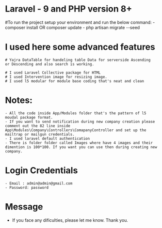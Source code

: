 # Laravel - 9 and PHP version 8+

#To run the project setup your environment and run the below command:
    - composer install OR composer update
    - php artisan migrate --seed

# I used here some advanced features
    # Yajra DataTable for handeling table Data for serverside Ascending  or Descending and also search is working.

    # I used Laravel Collective package for HTML 
    # I used Intervention image for resizing image.
    # I used l5 modular for module base coding that's neat and clean

# Notes: 
    - All the code inside App/Modules folder that's the pattern of l5 moudal package format.
    - If you want to send notification during new company creation please comment out the 82 line inside App\Modules\Company\Controllers\ComapanyController and set up the mailtrap or mailgun credentials.
    - I used laravel default authentication 
    - There is folder folder called Images where have 4 images and their dimention is 100*100. If you want you can use then during creating new company.

# Login Credentials
    - Email : admin@admin@gmail.com
    - Password: password

# Message 
- If you face any dificulties, please let me know.
Thank you.

